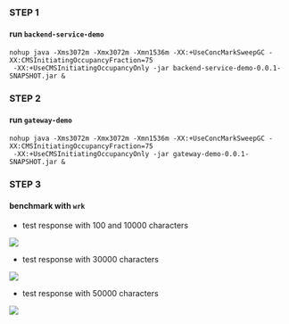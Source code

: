 ### STEP 1

#### run `backend-service-demo`

```
nohup java -Xms3072m -Xmx3072m -Xmn1536m -XX:+UseConcMarkSweepGC -XX:CMSInitiatingOccupancyFraction=75
 -XX:+UseCMSInitiatingOccupancyOnly -jar backend-service-demo-0.0.1-SNAPSHOT.jar &
```

### STEP 2

#### run `gateway-demo`

```
nohup java -Xms3072m -Xmx3072m -Xmn1536m -XX:+UseConcMarkSweepGC -XX:CMSInitiatingOccupancyFraction=75
 -XX:+UseCMSInitiatingOccupancyOnly -jar gateway-demo-0.0.1-SNAPSHOT.jar &
```

### STEP 3

#### benchmark with `wrk`

* test response with 100 and 10000 characters

![](https://github.com/maoyunfei/gateway-performance-test/blob/master/screenshot/pic1.jpg?raw=true)

* test response with 30000 characters

![](https://github.com/maoyunfei/gateway-performance-test/blob/master/screenshot/pic2.jpg?raw=true)

* test response with 50000 characters

![](https://github.com/maoyunfei/gateway-performance-test/blob/master/screenshot/pic3.jpg?raw=true)



